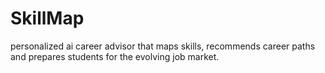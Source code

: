 # SkillMap
personalized ai career advisor that maps skills, recommends career paths and prepares students for the evolving job market.
